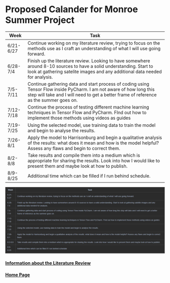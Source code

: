 # Proposed Calander for Monroe Summer Project

| Week  | Task |
| ----- | -----|
| 6/21-6/27 | Continue working on my literature review, trying to focus on the methods use as I craft an understanding of what I will use going forward. |
| 6/28-7/4 | Finish up the literature review. Looking to have somewhere around 8-10 sources to have a solid understanding. Start to look at gathering satelite images and any additional data needed for analysis. |
| 7/5-7/11 | Continue gathering data and start process of coding using Tensor Flow inside PyCharm. I am not aware of how long this step will take and I will need to get a better frame of reference as the summer goes on. |
| 7/12-7/18 | Continue the process of testing different machine learning techniques in Tensor Flow and PyCharm. FInd out how to implement those methods using videos as guides|
| 7/19-7/25 | Using the selected model, use training data to train the model and begin to analyse the results. |
| 7/26-8/1 | Apply the model to Harrisonburg and begin a qualitative analysis of the results: what does it mean and how is the model helpful? Assess any flaws and begin to correct them. |
| 8/2-8/8 | Take results and compile them into a medium which is appropriate for sharing the results. Look into how I would like to present them and maybe look at how to publish.|
| 8/9-8/25 | Additional time which can be filled if I run behind schedule. |

![img.png](calandar.png)

#### [Information about the Literature Review](litreview.md)

#### [Home Page](README.md)

